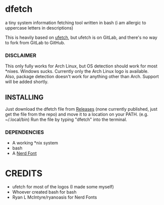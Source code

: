 # dfetch
a tiny system information fetching tool written in bash
(i am allergic to uppercase letters in descriptions)

This is heavily based on [ufetch](https://gitlab.com/jschx/ufetch), but ufetch is on GitLab, and there's no way to fork from GitLab to GitHub.

### DISCLAIMER
This only fully works for Arch Linux, but OS detection should work for most *nixes. Windows sucks.
Currently only the Arch Linux logo is available. Also, package detection doesn't work for anything other than Arch. Support will be added shortly.

## INSTALLING
Just download the dfetch file from [Releases](https://github.com/acuccoder/dfetch/releases) (none currently published, just get the file from the repo) and move it to a location on your PATH. (e.g. ~/.local/bin)
Run the file by typing "dfetch" into the terminal.

### DEPENDENCIES
- A working *nix system
- bash
- A [Nerd Font](https://www.nerdfonts.com/)

# CREDITS
- ufetch for most of the logos (I made some myself)
- Whoever created bash for bash
- Ryan L McIntyre/ryanoasis for Nerd Fonts
